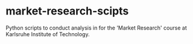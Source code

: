 # market-research-scipts
Python scripts to conduct analysis in for the 'Market Research' course at Karlsruhe Institute of Technology.
